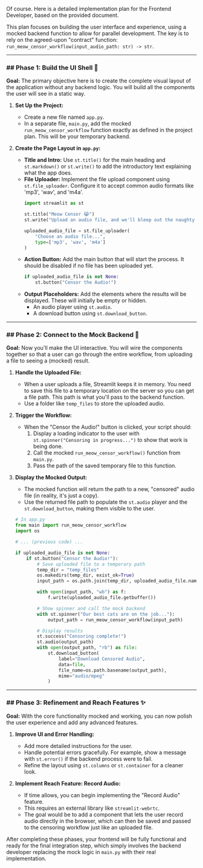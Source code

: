 Of course. Here is a detailed implementation plan for the Frontend Developer, based on the provided document.

This plan focuses on building the user interface and experience, using a mocked backend function to allow for parallel development. The key is to rely on the agreed-upon "contract" function: `run_meow_censor_workflow(input_audio_path: str) -> str`.

-----

### \#\# Phase 1: Build the UI Shell 🎨

**Goal:** The primary objective here is to create the complete visual layout of the application without any backend logic. You will build all the components the user will see in a static way.

1.  **Set Up the Project:**

      * Create a new file named `app.py`.
      * In a separate file, `main.py`, add the mocked `run_meow_censor_workflow` function exactly as defined in the project plan. This will be your temporary backend.

2.  **Create the Page Layout in `app.py`:**

      * **Title and Intro:** Use `st.title()` for the main heading and `st.markdown()` or `st.write()` to add the introductory text explaining what the app does.
      * **File Uploader:** Implement the file upload component using `st.file_uploader`. Configure it to accept common audio formats like 'mp3', 'wav', and 'm4a'.
        ```python
        import streamlit as st

        st.title("Meow Censor 😹")
        st.write("Upload an audio file, and we'll bleep out the naughty words with meows!")

        uploaded_audio_file = st.file_uploader(
            "Choose an audio file...",
            type=['mp3', 'wav', 'm4a']
        )
        ```
      * **Action Button:** Add the main button that will start the process. It should be disabled if no file has been uploaded yet.
        ```python
        if uploaded_audio_file is not None:
            st.button("Censor the Audio!")
        ```
      * **Output Placeholders:** Add the elements where the results will be displayed. These will initially be empty or hidden.
          * An audio player using `st.audio`.
          * A download button using `st.download_button`.

-----

### \#\# Phase 2: Connect to the Mock Backend 🔌

**Goal:** Now you'll make the UI interactive. You will wire the components together so that a user can go through the entire workflow, from uploading a file to seeing a (mocked) result.

1.  **Handle the Uploaded File:**

      * When a user uploads a file, Streamlit keeps it in memory. You need to save this file to a temporary location on the server so you can get a file path. This path is what you'll pass to the backend function.
      * Use a folder like `temp_files` to store the uploaded audio.

2.  **Trigger the Workflow:**

      * When the "Censor the Audio\!" button is clicked, your script should:
        1.  Display a loading indicator to the user with `st.spinner("Censoring in progress...")` to show that work is being done.
        2.  Call the mocked `run_meow_censor_workflow()` function from `main.py`.
        3.  Pass the path of the saved temporary file to this function.

3.  **Display the Mocked Output:**

      * The mocked function will return the path to a new, "censored" audio file (in reality, it's just a copy).
      * Use the returned file path to populate the `st.audio` player and the `st.download_button`, making them visible to the user.

    <!-- end list -->

    ```python
    # In app.py
    from main import run_meow_censor_workflow
    import os

    # ... (previous code) ...

    if uploaded_audio_file is not None:
        if st.button("Censor the Audio!"):
            # Save uploaded file to a temporary path
            temp_dir = "temp_files"
            os.makedirs(temp_dir, exist_ok=True)
            input_path = os.path.join(temp_dir, uploaded_audio_file.name)

            with open(input_path, "wb") as f:
                f.write(uploaded_audio_file.getbuffer())

            # Show spinner and call the mock backend
            with st.spinner("Our best cats are on the job..."):
                output_path = run_meow_censor_workflow(input_path)

            # Display results
            st.success("Censoring complete!")
            st.audio(output_path)
            with open(output_path, "rb") as file:
                st.download_button(
                    label="Download Censored Audio",
                    data=file,
                    file_name=os.path.basename(output_path),
                    mime="audio/mpeg"
                )
    ```

-----

### \#\# Phase 3: Refinement and Reach Features ✨

**Goal:** With the core functionality mocked and working, you can now polish the user experience and add any advanced features.

1.  **Improve UI and Error Handling:**

      * Add more detailed instructions for the user.
      * Handle potential errors gracefully. For example, show a message with `st.error()` if the backend process were to fail.
      * Refine the layout using `st.columns` or `st.container` for a cleaner look.

2.  **Implement Reach Feature: Record Audio:**

      * If time allows, you can begin implementing the "Record Audio" feature.
      * This requires an external library like `streamlit-webrtc`.
      * The goal would be to add a component that lets the user record audio directly in the browser, which can then be saved and passed to the censoring workflow just like an uploaded file.

After completing these phases, your frontend will be fully functional and ready for the final integration step, which simply involves the backend developer replacing the mock logic in `main.py` with their real implementation.